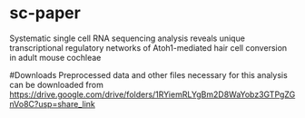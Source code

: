 # sc-paper
Systematic single cell RNA sequencing analysis reveals unique transcriptional regulatory networks of Atoh1-mediated hair cell conversion in adult mouse cochleae


#Downloads
Preprocessed data and other files necessary for this analysis can be downloaded from https://drive.google.com/drive/folders/1RYiemRLYgBm2D8WaYobz3GTPgZGnVo8C?usp=share_link

